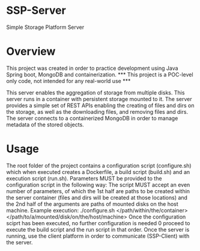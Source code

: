 # SSP-Server
Simple Storage Platform Server

# Overview
This project was created in order to practice development using Java Spring boot, MongoDB and containerization.
*** This project is a POC-level only code, not intended for any real-world use *** 

This server enables the aggregation of storage from multiple disks.
This server runs in a container with persistent storage mounted to it.
The server provides a simple set of REST APIs enabling the creating of files and dirs on the storage, as well as
the downloading files, and removing files and dirs.
The server connects to a containerized MongoDB in order to manage metadata of the stored objects.

# Usage
The root folder of the project contains a configuration script (configure.sh) which when executed creates a
Dockerfile, a build script (build.sh) and an execution script (run.sh).
Parameters MUST be provided to the configuration script in the following way:
The script MUST accept an even number of parameters, of which the 1st half are paths to be created within the
server container (files and dirs will be created at those locations) and the 2nd half of the arguments
are paths of mounted disks on the host machine.
Example execution:
./configure.sh </path/within/the/container> </path/to/a/mounted/disk/on/the/host/machine>
Once the configuration sciprt has been executed, no further configuration is needed 0 proceed to execute the 
build script and the run script in that order.
Once the server is running, use the client platform in order to communicate (SSP-Client) with the server.